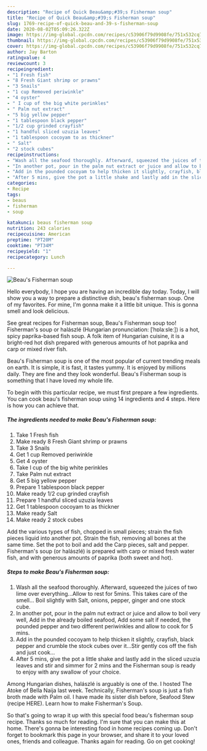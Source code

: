 ```yaml
---
description: "Recipe of Quick Beau&amp;#39;s Fisherman soup"
title: "Recipe of Quick Beau&amp;#39;s Fisherman soup"
slug: 1769-recipe-of-quick-beau-and-39-s-fisherman-soup
date: 2020-08-02T05:09:26.322Z
image: https://img-global.cpcdn.com/recipes/c53906f79d9908fe/751x532cq70/beaus-fisherman-soup-recipe-main-photo.jpg
thumbnail: https://img-global.cpcdn.com/recipes/c53906f79d9908fe/751x532cq70/beaus-fisherman-soup-recipe-main-photo.jpg
cover: https://img-global.cpcdn.com/recipes/c53906f79d9908fe/751x532cq70/beaus-fisherman-soup-recipe-main-photo.jpg
author: Jay Barton
ratingvalue: 4
reviewcount: 3
recipeingredient:
- "1 Fresh fish"
- "8 Fresh Giant shrimp or prawns"
- "3 Snails"
- "1 cup Removed periwinkle"
- "4 oyster"
- " I cup of the big white perinkles"
- " Palm nut extract"
- "5 big yellow pepper"
- "1 tablespoon black pepper"
- "1/2 cup grinded crayfish"
- "1 handful sliced uzuzia leaves"
- "1 tablespoon cocoyam to as thickner"
- " Salt"
- "2 stock cubes"
recipeinstructions:
- "Wash all the seafood thoroughly. Afterward, squeezed the juices of two lime over everything...Allow to rest for 5mins. This takes care of the smell... Boil slightly with Salt, onions, pepper, ginger and one stock cube."
- "In another pot, pour in the palm nut extract or juice and allow to boil very well, Add in the already boiled seafood, Add some salt if needed, the pounded pepper and two different periwinkles and allow to cook for 5 mins."
- "Add in the pounded cocoyam to help thicken it slightly, crayfish, black pepper and crumble the stock cubes over it...Stir gently cos off the fish and just cook..."
- "After 5 mins, give the pot a little shake and lastly add in the sliced uzuzia leaves and stir and simmer for 2 mins and the Fisherman soup is ready to enjoy with any swallow of your choice."
categories:
- Recipe
tags:
- beaus
- fisherman
- soup

katakunci: beaus fisherman soup 
nutrition: 243 calories
recipecuisine: American
preptime: "PT20M"
cooktime: "PT34M"
recipeyield: "1"
recipecategory: Lunch

---
```



![Beau&#39;s Fisherman soup](https://img-global.cpcdn.com/recipes/c53906f79d9908fe/751x532cq70/beaus-fisherman-soup-recipe-main-photo.jpg)

Hello everybody, I hope you are having an incredible day today. Today, I will show you a way to prepare a distinctive dish, beau&#39;s fisherman soup. One of my favorites. For mine, I'm gonna make it a little bit unique. This is gonna smell and look delicious.

See great recipes for Fisherman soup, Beau&#39;s Fisherman soup too! Fisherman&#39;s soup or halászlé (Hungarian pronunciation: [ˈhɒlaːsleː]) is a hot, spicy paprika-based fish soup. A folk item of Hungarian cuisine, it is a bright-red hot dish prepared with generous amounts of hot paprika and carp or mixed river fish.

Beau&#39;s Fisherman soup is one of the most popular of current trending meals on earth. It is simple, it is fast, it tastes yummy. It is enjoyed by millions daily. They are fine and they look wonderful. Beau&#39;s Fisherman soup is something that I have loved my whole life.


To begin with this particular recipe, we must first prepare a few ingredients. You can cook beau&#39;s fisherman soup using 14 ingredients and 4 steps. Here is how you can achieve that.

<!--inarticleads1-->

##### The ingredients needed to make Beau&#39;s Fisherman soup:

1. Take 1 Fresh fish
1. Make ready 8 Fresh Giant shrimp or prawns
1. Take 3 Snails
1. Get 1 cup Removed periwinkle
1. Get 4 oyster
1. Take  I cup of the big white perinkles
1. Take  Palm nut extract
1. Get 5 big yellow pepper
1. Prepare 1 tablespoon black pepper
1. Make ready 1/2 cup grinded crayfish
1. Prepare 1 handful sliced uzuzia leaves
1. Get 1 tablespoon cocoyam to as thickner
1. Make ready  Salt
1. Make ready 2 stock cubes


Add the various types of fish, chopped in small pieces; strain the fish pieces liquid into another pot. Strain the fish, removing all bones at the same time. Set the pot to boil and add the Carp pieces, salt and pepper. Fisherman&#39;s soup (or halászlé) is prepared with carp or mixed fresh water fish, and with generous amounts of paprika (both sweet and hot). 

<!--inarticleads2-->

##### Steps to make Beau&#39;s Fisherman soup:

1. Wash all the seafood thoroughly. Afterward, squeezed the juices of two lime over everything...Allow to rest for 5mins. This takes care of the smell... Boil slightly with Salt, onions, pepper, ginger and one stock cube.
1. In another pot, pour in the palm nut extract or juice and allow to boil very well, Add in the already boiled seafood, Add some salt if needed, the pounded pepper and two different periwinkles and allow to cook for 5 mins.
1. Add in the pounded cocoyam to help thicken it slightly, crayfish, black pepper and crumble the stock cubes over it...Stir gently cos off the fish and just cook...
1. After 5 mins, give the pot a little shake and lastly add in the sliced uzuzia leaves and stir and simmer for 2 mins and the Fisherman soup is ready to enjoy with any swallow of your choice.


Among Hungarian dishes, halászlé is arguably is one of the. I hosted The Atoke of Bella Naija last week. Technically, Fisherman&#39;s soup is just a fish broth made with Palm oil. I have made its sister dish before, Seafood Stew (recipe HERE). Learn how to make Fisherman&#39;s Soup. 

So that's going to wrap it up with this special food beau&#39;s fisherman soup recipe. Thanks so much for reading. I'm sure that you can make this at home. There's gonna be interesting food in home recipes coming up. Don't forget to bookmark this page in your browser, and share it to your loved ones, friends and colleague. Thanks again for reading. Go on get cooking!
